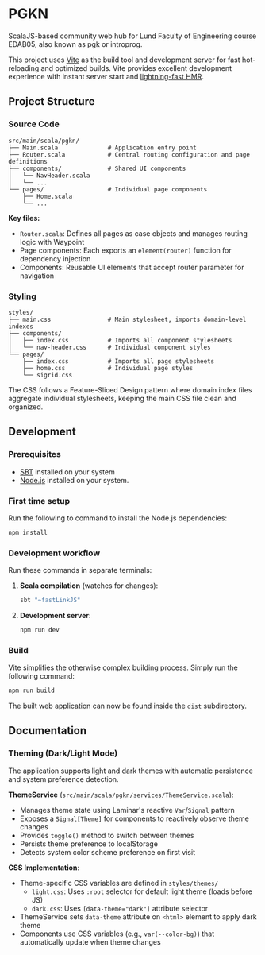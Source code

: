 # PGKN

ScalaJS-based community web hub for Lund Faculty of Engineering course EDAB05, also known as pgk or introprog.

This project uses [Vite](https://vite.dev/) as the build tool and development server for fast hot-reloading and optimized builds. Vite provides excellent development experience with instant server start and [lightning-fast HMR](https://vite.dev/guide/features.html#hot-module-replacement).

## Project Structure

### Source Code

```
src/main/scala/pgkn/
├── Main.scala              # Application entry point
├── Router.scala            # Central routing configuration and page definitions
├── components/             # Shared UI components
│   └── NavHeader.scala
│   └── ...
└── pages/                  # Individual page components
    ├── Home.scala
    └── ...
```

**Key files:**
- `Router.scala`: Defines all pages as case objects and manages routing logic with Waypoint
- Page components: Each exports an `element(router)` function for dependency injection
- Components: Reusable UI elements that accept router parameter for navigation

### Styling

```
styles/
├── main.css                # Main stylesheet, imports domain-level indexes
├── components/
│   ├── index.css           # Imports all component stylesheets
│   └── nav-header.css      # Individual component styles
└── pages/
    ├── index.css           # Imports all page stylesheets
    ├── home.css            # Individual page styles
    └── sigrid.css
```

The CSS follows a Feature-Sliced Design pattern where domain index files aggregate individual stylesheets, keeping the main CSS file clean and organized. 

## Development

### Prerequisites

- [SBT](https://www.scala-sbt.org/) installed on your system
- [Node.js](https://nodejs.org/en) installed on your system.

### First time setup

Run the following to command to install the Node.js dependencies:

```bash
npm install
```

### Development workflow
Run these commands in separate terminals:

1. **Scala compilation** (watches for changes):
   ```bash
   sbt "~fastLinkJS"
   ```

2. **Development server**:
   ```bash
   npm run dev
   ```

### Build

Vite simplifies the otherwise complex building process. Simply run the following command:

```bash
npm run build
```

The built web application can now be found inside the `dist` subdirectory.

## Documentation

### Theming (Dark/Light Mode)

The application supports light and dark themes with automatic persistence and system preference detection.

**ThemeService** (`src/main/scala/pgkn/services/ThemeService.scala`):
- Manages theme state using Laminar's reactive `Var`/`Signal` pattern
- Exposes a `Signal[Theme]` for components to reactively observe theme changes
- Provides `toggle()` method to switch between themes
- Persists theme preference to localStorage
- Detects system color scheme preference on first visit

**CSS Implementation**:
- Theme-specific CSS variables are defined in `styles/themes/`
  - `light.css`: Uses `:root` selector for default light theme (loads before JS)
  - `dark.css`: Uses `[data-theme="dark"]` attribute selector
- ThemeService sets `data-theme` attribute on `<html>` element to apply dark theme
- Components use CSS variables (e.g., `var(--color-bg)`) that automatically update when theme changes

